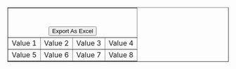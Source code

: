 <!DOCTYPE html PUBLIC "-//W3C//DTD HTML 4.01 Transitional//EN" "http://www.w3.org/TR/html4/loose.dtd">
<html>
<head>
<meta http-equiv="Content-Type" content="text/html; charset=ISO-8859-1">
<title>Insert title here</title>
</head>
<script>
function fnExcelReport()
{
         var tab_text="<table border='2px'><tr bgcolor='#87AFC6'>";
         var textRange; var j=0;
      tab = document.getElementById('TableDetails'); // table id to be mentioned here


      for(j = 0 ; j < tab.rows.length ; j++) 
      {     
            tab_text=tab_text+tab.rows[j].innerHTML+"</tr>";
            //tab_text=tab_text+"</tr>";
      }

      tab_text=tab_text+"</table>";
      tab_text= tab_text.replace(/<A[^>]*>|<\/A>/g, "");//for getting links in your table remove this
      tab_text= tab_text.replace(/<img[^>]*>/gi,""); // for gettin images in your table remove this 
                  tab_text= tab_text.replace(/<input[^>]*>|<\/input>/gi, ""); // reomves input params

           var ua = window.navigator.userAgent;
          var msie = ua.indexOf("MSIE "); 

             if (msie > 0 || !!navigator.userAgent.match(/Trident.*rv\:11\./))      // for Internet Explorer
                {
                       txtArea1.document.open("txt/html","replace");
                       txtArea1.document.write(tab_text);
                       txtArea1.document.close();
                       txtArea1.focus(); 
                        sa=txtArea1.document.execCommand("SaveAs",true,"TableDetails.xls");
                      }  
              else                 //other browser not tested on IE 11
                  sa = window.open('data:application/vnd.ms-excel,' + encodeURIComponent(tab_text));  


                  return (sa);
                        }
</script>
<body>
<iframe id="txtArea1" style="display:none"></iframe>
<table  id="TableDetails"   border = 1 cellspacing=1 cellpadding=0 width="85%" align="center">
  <tr>
		<td align="center" class="listlbl" colspan="10"><b>
		<br>
		<br>
		 <button id="btnExport" onclick="fnExcelReport();" > Export As Excel </button>
		</b></td>
		<br>
		<br>
		</tr>
<tr>
<td>
Value 1
</td>
<td>
Value 2
</td>
<td>
Value 3
</td>
<td>
Value 4
</td>
</tr>
<tr>
<td>
Value 5
</td>
<td>
Value 6
</td>
<td>
Value 7
</td>
<td>
Value 8
</td>
</tr>
</table>
</body>
</html>
